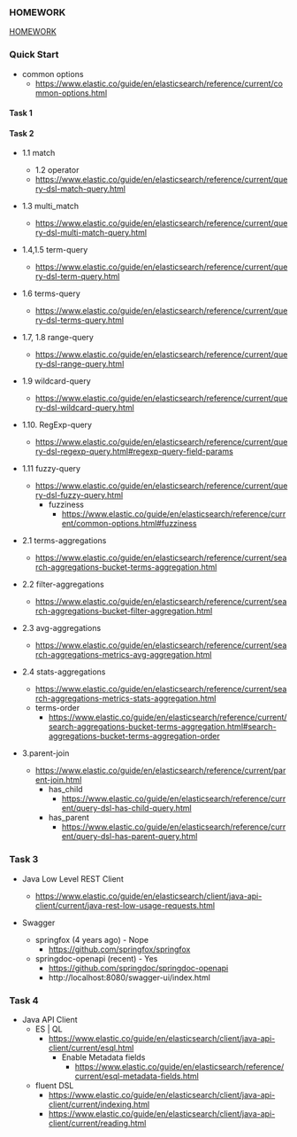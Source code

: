 ### HOMEWORK
[HOMEWORK](HOMEWORK.md)

### Quick Start

- common options
  - https://www.elastic.co/guide/en/elasticsearch/reference/current/common-options.html

#### Task 1



#### Task 2

- 1.1 match
  - 1.2 operator 
  - https://www.elastic.co/guide/en/elasticsearch/reference/current/query-dsl-match-query.html
- 1.3 multi_match
  - https://www.elastic.co/guide/en/elasticsearch/reference/current/query-dsl-multi-match-query.html
- 1.4,1.5 term-query
  - https://www.elastic.co/guide/en/elasticsearch/reference/current/query-dsl-term-query.html
- 1.6 terms-query
  - https://www.elastic.co/guide/en/elasticsearch/reference/current/query-dsl-terms-query.html
- 1.7, 1.8 range-query
  - https://www.elastic.co/guide/en/elasticsearch/reference/current/query-dsl-range-query.html
- 1.9 wildcard-query
  - https://www.elastic.co/guide/en/elasticsearch/reference/current/query-dsl-wildcard-query.html
- 1.10. RegExp-query
  - https://www.elastic.co/guide/en/elasticsearch/reference/current/query-dsl-regexp-query.html#regexp-query-field-params
- 1.11 fuzzy-query
  - https://www.elastic.co/guide/en/elasticsearch/reference/current/query-dsl-fuzzy-query.html
    - fuzziness
      - https://www.elastic.co/guide/en/elasticsearch/reference/current/common-options.html#fuzziness


- 2.1 terms-aggregations
  - https://www.elastic.co/guide/en/elasticsearch/reference/current/search-aggregations-bucket-terms-aggregation.html
- 2.2 filter-aggregations
  - https://www.elastic.co/guide/en/elasticsearch/reference/current/search-aggregations-bucket-filter-aggregation.html
- 2.3 avg-aggregations
  - https://www.elastic.co/guide/en/elasticsearch/reference/current/search-aggregations-metrics-avg-aggregation.html
- 2.4 stats-aggregations
  - https://www.elastic.co/guide/en/elasticsearch/reference/current/search-aggregations-metrics-stats-aggregation.html
  - terms-order
    - https://www.elastic.co/guide/en/elasticsearch/reference/current/search-aggregations-bucket-terms-aggregation.html#search-aggregations-bucket-terms-aggregation-order

- 3.parent-join
   - https://www.elastic.co/guide/en/elasticsearch/reference/current/parent-join.html
     - has_child
       - https://www.elastic.co/guide/en/elasticsearch/reference/current/query-dsl-has-child-query.html
     - has_parent
       - https://www.elastic.co/guide/en/elasticsearch/reference/current/query-dsl-has-parent-query.html

### Task 3
- Java Low Level REST Client
  - https://www.elastic.co/guide/en/elasticsearch/client/java-api-client/current/java-rest-low-usage-requests.html

- Swagger 
  - springfox (4 years ago) - Nope
    - https://github.com/springfox/springfox
  - springdoc-openapi (recent) - Yes
    - https://github.com/springdoc/springdoc-openapi
    - http://localhost:8080/swagger-ui/index.html

### Task 4

- Java API Client
  - ES | QL
    - https://www.elastic.co/guide/en/elasticsearch/client/java-api-client/current/esql.html
      - Enable Metadata fields
        - https://www.elastic.co/guide/en/elasticsearch/reference/current/esql-metadata-fields.html
  - fluent DSL
    - https://www.elastic.co/guide/en/elasticsearch/client/java-api-client/current/indexing.html
    - https://www.elastic.co/guide/en/elasticsearch/client/java-api-client/current/reading.html